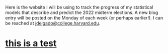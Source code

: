Here is the website I will be using to track the progress of my statistical models that describe and predict the 2022 midterm elections. A new blog entry will be posted on the Monday of each week (or perhaps earlier!). I can be reached at [jdelgado@college.harvard.edu](jdelgado@college.harvard.edu). 

# [this is a test](test.html)
